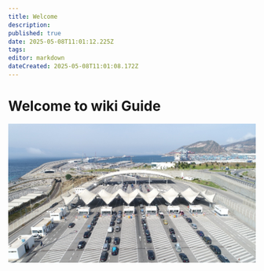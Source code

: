 ```yaml
---
title: Welcome
description: 
published: true
date: 2025-05-08T11:01:12.225Z
tags: 
editor: markdown
dateCreated: 2025-05-08T11:01:08.172Z
---
```


# Welcome to wiki Guide
![tmpcs.jpg](/tmpcs.jpg)